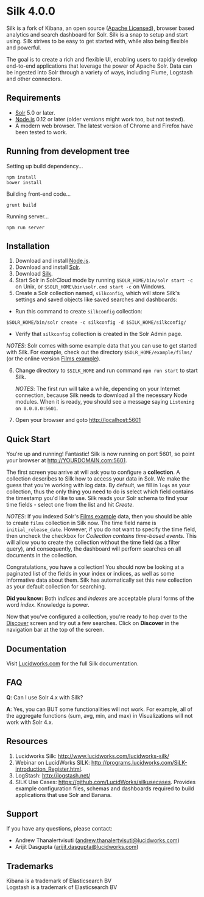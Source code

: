 # Silk 4.0.0

Silk is a fork of Kibana, an open source ([Apache Licensed](https://github.com/LucidWorks/silk/blob/dev/LICENSE.md)), browser based analytics and search dashboard for Solr. Silk is a snap to setup and start using. Silk strives to be easy to get started with, while also being flexible and powerful.

The goal is to create a rich and flexible UI, enabling users to rapidly develop end-to-end applications that leverage the power of Apache Solr. Data can be ingested into Solr through a variety of ways, including Flume, Logstash and other connectors.

## Requirements

- [Solr](http://lucene.apache.org/solr/mirrors-solr-latest-redir.html) 5.0 or later.
- [Node.js](https://nodejs.org/) 0.12 or later (older versions might work too, but not tested).
- A modern web browser. The latest version of Chrome and Firefox have been tested to work.

## Running from development tree

Setting up build dependency...

```
npm install
bower install
```

Building front-end code...

```
grunt build
```

Running server...

```
npm run server
```

## Installation

1. Download and install [Node.js](https://nodejs.org/).
2. Download and install [Solr](http://lucene.apache.org/solr/mirrors-solr-latest-redir.html).
3. Download [Silk](https://github.com/LucidWorks/silk).
4. Start Solr in SolrCloud mode by running `$SOLR_HOME/bin/solr start -c` on Unix, or `$SOLR_HOME\bin\solr.cmd start -c` on Windows.
5. Create a Solr collection named, `silkconfig`, which will store Silk's settings and saved objects like saved searches and dashboards:
  

  * Run this command to create `silkconfig` collection:

  ```
  $SOLR_HOME/bin/solr create -c silkconfig -d $SILK_HOME/silkconfig/
  ```

  * Verify that `silkconfig` collection is created in the Solr Admin page.

  _NOTES_: Solr comes with some example data that you can use to get started with Silk. For example, check out the directory `$SOLR_HOME/example/films/` (or the online version [Films example](https://github.com/apache/lucene-solr/tree/trunk/solr/example/films)).

6. Change directory to `$SILK_HOME` and run command `npm run start` to start Silk.

    _NOTES_: The first run will take a while, depending on your Internet connection, because Silk needs to download all the necessary Node modules. When it is ready, you should see a message saying `Listening on 0.0.0.0:5601`.
7. Open your browser and goto [http://localhost:5601](http://localhost:5601)

## Quick Start

You're up and running! Fantastic! Silk is now running on port 5601, so point your browser at http://YOURDOMAIN.com:5601.

The first screen you arrive at will ask you to configure a **collection**. A collection describes to Silk how to access your data in Solr. We make the guess that you're working with log data. By default, we fill in `logs` as your collection, thus the only thing you need to do is select which field contains the timestamp you'd like to use. Silk reads your Solr schema to find your time fields - select one from the list and hit *Create*.

_NOTES_: If you indexed Solr's [Films example](https://github.com/apache/lucene-solr/tree/trunk/solr/example/films) data, then you should be able to create `films` collection in Silk now. The time field name is `initial_release_date`. However, if you do not want to specify the time field, then uncheck the checkbox for _Collection contains time-based events_. This will allow you to create the collection without the time field (as a filter query), and consequently, the dashboard will perform searches on all documents in the collection.

Congratulations, you have a collection! You should now be looking at a paginated list of the fields in your index or indices, as well as some informative data about them. Silk has automatically set this new collection as your default collection for searching.

**Did you know:** Both *indices* and *indexes* are acceptable plural forms of the word *index*. Knowledge is power.

Now that you've configured a collection, you're ready to hop over to the [Discover](#discover) screen and try out a few searches. Click on **Discover** in the navigation bar at the top of the screen.

## Documentation

Visit [Lucidworks.com](http://lucidworks.com/) for the full Silk documentation.

## FAQ

__Q__: Can I use Solr 4.x with Silk?

__A__: Yes, you can BUT some functionalities will not work. For example, all of the aggregate functions (sum, avg, min, and max) in Visualizations will not work with Solr 4.x.

## Resources

1.	Lucidworks Silk: http://www.lucidworks.com/lucidworks-silk/
2.	Webinar on LucidWorks SILK: http://programs.lucidworks.com/SiLK-introduction_Register.html.
3.	LogStash: http://logstash.net/
4.	SILK Use Cases: https://github.com/LucidWorks/silkusecases. Provides example configuration files, schemas and dashboards required to build applications that use Solr and Banana.

## Support

If you have any questions, please contact:
- Andrew Thanalertvisuti (andrew.thanalertvisuti@lucidworks.com)
- Arijit Dasgupta (arijit.dasgupta@lucidworks.com)

## Trademarks

Kibana is a trademark of Elasticsearch BV  
Logstash is a trademark of Elasticsearch BV
